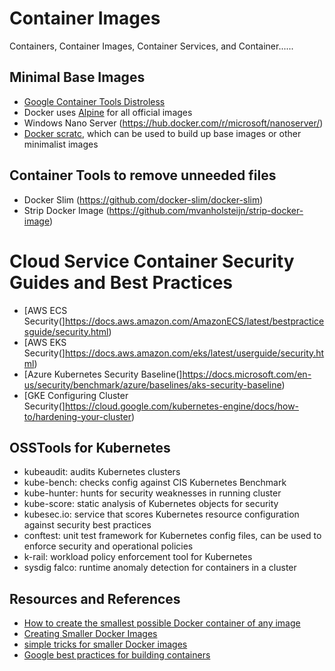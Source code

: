 #  Container Images 

Containers, Container Images, Container Services, and Container......

## Minimal Base Images 

-  [Google Container Tools Distroless](https://github.com/GoogleContainerTools/distrolessAlpine) 
-  Docker uses [Alpine]((https://hub.docker.com/_/alpine/)) for all official images 
-  Windows Nano Server (https://hub.docker.com/r/microsoft/nanoserver/)
-  [Docker scratc](https://hub.docker.com/_/scratch/), which can be used to build up base images or other minimalist images


## Container Tools to remove unneeded files 

-  Docker Slim (https://github.com/docker-slim/docker-slim)
-  Strip Docker Image (https://github.com/mvanholsteijn/strip-docker-image)

# Cloud Service Container Security Guides and Best Practices

- [AWS ECS Security(]https://docs.aws.amazon.com/AmazonECS/latest/bestpracticesguide/security.html)
- [AWS EKS Security(]https://docs.aws.amazon.com/eks/latest/userguide/security.html)
- [Azure Kubernetes Security Baseline(]https://docs.microsoft.com/en-us/security/benchmark/azure/baselines/aks-security-baseline)
- [GKE Configuring Cluster Security(]https://cloud.google.com/kubernetes-engine/docs/how-to/hardening-your-cluster)

## OSSTools for Kubernetes

- kubeaudit: audits Kubernetes clusters
- kube-bench: checks config against CIS Kubernetes Benchmark
- kube-hunter: hunts for security weaknesses in running cluster
- kube-score: static analysis of Kubernetes objects for security
- kubesec.io: service that scores Kubernetes resource configuration against security best practices
- conftest: unit test framework for Kubernetes config files, can be used to enforce security and operational policies
- k-rail: workload policy enforcement tool for Kubernetes
- sysdig falco: runtime anomaly detection for containers in a cluster

## Resources and References

-  [How to create the smallest possible Docker container of any image](https://xebia.com/bloghow-to-create-the-smallest-possible-docker-container-of-any-image/)
-  [Creating Smaller Docker Images](https://www.ianlewis.org/en/creating-smaller-docker-images3)
-  [simple tricks for smaller Docker images](https://learnk8s.io/blog/smaller-docker-images7 )
-  [Google best practices for building containers](https://cloud.google.com/blog/products/containers-kubernetes/7-best-practices-for-building-containers)

